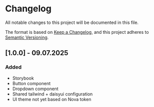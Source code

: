 # Changelog

All notable changes to this project will be documented in this file.

The format is based on [Keep a Changelog](https://keepachangelog.com/en/1.1.0/),
and this project adheres to [Semantic Versioning](https://semver.org/spec/v2.0.0.html).

## [1.0.0] - 09.07.2025

### Added

- Storybook
- Button component
- Dropdown component
- Shared tailwind + daisyui configuration
- UI theme not yet based on Nova token
